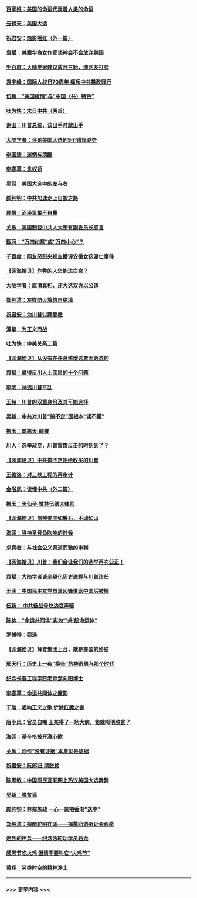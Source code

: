 #### [百家姓：美国的命运代表着人类的命运](../pages/nsc993/n12615838.md?t=12131551) 
#### [云鹤天：美国大选](../pages/nsc993/n12615994.md?t=12131551) 
#### [祝君安：烛影摇红（外一篇）](../pages/nsc993/n12615975.md?t=12131551) 
#### [袁斌：美籍华裔女作家谈神会不会放弃美国](../pages/nsc993/n12615263.md?t=12131551) 
#### [千百度：大陆专家建议放开三胎，遭网友打脸](../pages/nsc993/n12614456.md?t=12131551) 
#### [袁宇峰：国际人权日70周年 痛斥中共暴政罪行](../pages/nsc993/n12611965.md?t=12131551) 
#### [伍新：“美国疫情”与“中国（共）特色”](../pages/nsc993/n12611463.md?t=12131551) 
#### [吐为快：末日中共（两首）](../pages/nsc993/n12611461.md?t=12131551) 
#### [谢田：川普总统，该出手时就出手](../pages/nsc993/n12610905.md?t=12131551) 
#### [大陆学者：评论美国大选的9个错误姿势](../pages/nsc993/n12609586.md?t=12131551) 
#### [李国涛：迷惘与清醒](../pages/nsc993/n12607532.md?t=12131551) 
#### [李春草：念奴娇](../pages/nsc993/n12607083.md?t=12131551) 
#### [吴侃：美国大选中的左与右](../pages/nsc993/n12607054.md?t=12131551) 
#### [颜纯钩：中共加速走上自毁之路](../pages/nsc993/n12606473.md?t=12131551) 
#### [理悟：沼泽鱼鳖不自量](../pages/nsc993/n12606454.md?t=12131551) 
#### [关乐：美国制裁中共人大所有副委员长感言](../pages/nsc993/n12606442.md?t=12131551) 
#### [甄莳：“万四如意”或“万四小心”？](../pages/nsc993/n12606091.md?t=12131551) 
#### [千百度：网友怒怼央视主播评安徽女孩溺亡事件](../pages/nsc993/n12605370.md?t=12131551) 
#### [【网海拾贝】作弊的人怎能进白宫？](../pages/nsc993/n12603546.md?t=12131551) 
#### [大陆学者：厘清真相，还大选双方以公道](../pages/nsc993/n12603475.md?t=12131551) 
#### [郑纯清：左媒防火墙筑自绝墙](../pages/nsc993/n12602226.md?t=12131551) 
#### [祝君安：为川普讨拜登檄](../pages/nsc993/n12602199.md?t=12131551) 
#### [潭星：为正义而战](../pages/nsc993/n12600926.md?t=12131551) 
#### [吐为快：中美关系二篇](../pages/nsc993/n12600908.md?t=12131551) 
#### [【网海拾贝】从没有在任总统增选票而败选的](../pages/nsc993/n12600435.md?t=12131551) 
#### [袁斌：值得反川人士深思的十个问题](../pages/nsc993/n12600332.md?t=12131551) 
#### [李明：神选川普平乱](../pages/nsc993/n12599751.md?t=12131551) 
#### [王赫：川普的双重身份及其可能选择](../pages/nsc993/n12599723.md?t=12131551) 
#### [吴新：中共对川普“搞不定”因根本“读不懂”](../pages/nsc993/n12599502.md?t=12131551) 
#### [振玉：鹧鸪天‧颠覆](../pages/nsc993/n12599494.md?t=12131551) 
#### [川人：选举政变，川普雷霆反击的时刻到了？](../pages/nsc993/n12599291.md?t=12131551) 
#### [【网海拾贝】中共搞不定拒绝收买的川普](../pages/nsc993/n12598955.md?t=12131551) 
#### [王维洛：对三峡工程的再审计](../pages/nsc993/n12598436.md?t=12131551) 
#### [金浴凤：读懂中共（外二篇）](../pages/nsc993/n12597943.md?t=12131551) 
#### [振玉：天仙子‧赞林伍德大律师](../pages/nsc993/n12597929.md?t=12131551) 
#### [【网海拾贝】信神要坚如磐石，不动如山](../pages/nsc993/n12597901.md?t=12131551) 
#### [海网：当神圣号角吹响的时候](../pages/nsc993/n12595891.md?t=12131551) 
#### [求真者：与社会公义背道而驰的审判](../pages/nsc993/n12595868.md?t=12131551) 
#### [【网海拾贝】川普：我们会让我们的选举再次公正！](../pages/nsc993/n12594930.md?t=12131551) 
#### [袁斌：大陆学者谈全球化历史进程与川普连任](../pages/nsc993/n12594690.md?t=12131551) 
#### [王涵：中国民主党党员温起锋遣返中国后被捕](../pages/nsc993/n12594540.md?t=12131551) 
#### [伍新： 中共备战号坟边哀声嚎](../pages/nsc993/n12593086.md?t=12131551) 
#### [陈达：“命运共同体”实为“‘共’统命运体”](../pages/nsc993/n12590865.md?t=12131551) 
#### [罗博特：窃选](../pages/nsc993/n12590619.md?t=12131551) 
#### [【网海拾贝】拜登集团上台，就是美国的终结](../pages/nsc993/n12589725.md?t=12131551) 
#### [邢天行：历史上一夜“换头”的神奇男与那个时代](../pages/nsc993/n12589424.md?t=12131551) 
#### [纪念长春工程学院老师邹向阳博士](../pages/nsc993/n12585390.md?t=12131551) 
#### [李春草：命运共同体之魔影](../pages/nsc993/n12585026.md?t=12131551) 
#### [千瑞：唱响正义之歌 铲除红魔之害](../pages/nsc993/n12585002.md?t=12131551) 
#### [唐小风：官员自嘲 王某得了一场大病，我就叫他脱贫了](../pages/nsc993/n12584981.md?t=12131551) 
#### [海网：基辛格被开激心歌](../pages/nsc993/n12584946.md?t=12131551) 
#### [关乐：炒作“没有证据”本身就是证据](../pages/nsc993/n12583146.md?t=12131551) 
#### [祝君安：阮郎归‧颂脱贫](../pages/nsc993/n12583119.md?t=12131551) 
#### [陈思敏：中国网民互联网上热议美国大选舞弊](../pages/nsc993/n12582845.md?t=12131551) 
#### [吴新：脱贫谣](../pages/nsc993/n12580839.md?t=12131551) 
#### [颜纯钩：林郑施政 一心一意把香港“送中”](../pages/nsc993/n12580805.md?t=12131551) 
#### [郑纯清：柳暗花明在即——揭露窃选听证会观感](../pages/nsc993/n12580795.md?t=12131551) 
#### [迟到的怀念——纪念法轮功学员石龙](../pages/nsc993/n12580245.md?t=12131551) 
#### [感恩节吃火鸡  但请不要叫它“火鸡节”](../pages/nsc993/n12580252.md?t=12131551) 
#### [黄翔：另类时空的精神净土](../pages/nsc993/n12578638.md?t=12131551) 

----
#### [ >>> 更早内容 <<< ](../indexes/nsc993-earlier.md)
